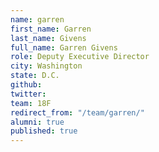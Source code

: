 ```yaml
---
name: garren
first_name: Garren
last_name: Givens
full_name: Garren Givens
role: Deputy Executive Director
city: Washington
state: D.C.
github: 
twitter: 
team: 18F
redirect_from: "/team/garren/"
alumni: true
published: true
---
```


